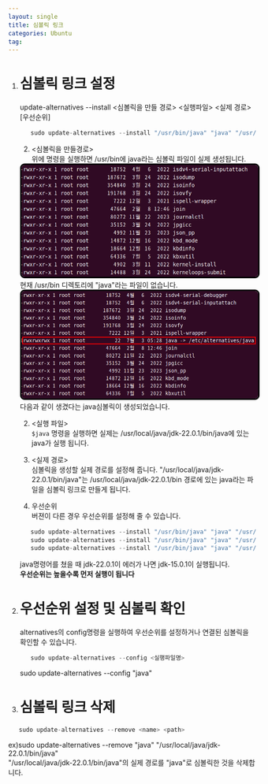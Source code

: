 ```yaml
---
layout: single
title: 심볼릭 링크
categories: Ubuntu
tag: 
---
```


1. # 심볼릭 링크 설정
   update-alternatives --install <심볼릭을 만들 경로> <실행파일> <실제 경로> [우선순위]

   ```cs
      sudo update-alternatives --install "/usr/bin/java" "java" "/usr/local/java/jdk-22.0.1/bin/java" 1
   ```   
   2. <심볼릭을 만들경로>   
   위에 명령을 실행하면 /usr/bin에 java라는 심볼릭 파일이 실제 생성됩니다.   

   <img src="../../imgs/ubuntu/symbolic_bin_java.png" style="border:3px solid black;border-radius:9px;width:800px">   
   현재 /usr/bin 디렉토리에 "java"라는 파일이 없습니다.      
   <img src="../../imgs/ubuntu/symbolic_bin_java2.png" style="border:3px solid black;border-radius:9px;width:800px">   
   다음과 같이 생겼다는 java심볼릭이 생성되었습니다.   

   2. <실행 파일>   
   `$java` 명령을 실행하면 실제는 /usr/local/java/jdk-22.0.1/bin/java에 있는 java가 실행 됩니다.  

   2. <실제 경로>   
   심볼릭을 생성할 실제 경로를 설정해 줍니다. "/usr/local/java/jdk-22.0.1/bin/java"는 /usr/local/java/jdk-22.0.1/bin 경로에 있는 java라는 파일을 심볼릭 링크로 만들게 됩니다.   

   2. 우선순위   
   버젼이 다른 경우 우선순위를 설정해 줄 수 있습니다.
   ```cs
      sudo update-alternatives --install "/usr/bin/java" "java" "/usr/local/java/jdk-22.0.1/bin/java" 3
      sudo update-alternatives --install "/usr/bin/java" "java" "/usr/local/java/jdk-17.0.1/bin/java" 1
      sudo update-alternatives --install "/usr/bin/java" "java" "/usr/local/java/jdk-15.0.1/bin/java" 2
   ```    
   java명령어를 쳤을 때 jdk-22.0.1이 에러가 나면 jdk-15.0.1이 실행됩니다.   
   __우선순위는 높을수록 먼저 실행이 됩니다__   

1. # 우선순위 설정 및 심볼릭 확인

   alternatives의 config명령을 실행하여 우선순위를 설정하거나 연결된 심볼릭을 확인할 수 있습니다.   
   ```cs
      sudo update-alternatives --config <실행파일명>
   ```   
   sudo update-alternatives --config "java"   

 1. # 심볼릭 링크 삭제
   ```cs
      sudo update-alternatives --remove <name> <path>
   ```    
   ex)sudo update-alternatives --remove "java" "/usr/local/java/jdk-22.0.1/bin/java"   
   "/usr/local/java/jdk-22.0.1/bin/java"의 실제 경로를 "java"로 심볼릭한 것을 삭제합니다.  


   
